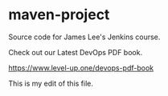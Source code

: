 # maven-project
Source code for James Lee's Jenkins course.

Check out our Latest DevOps PDF book.

https://www.level-up.one/devops-pdf-book

This is my edit of this file.
